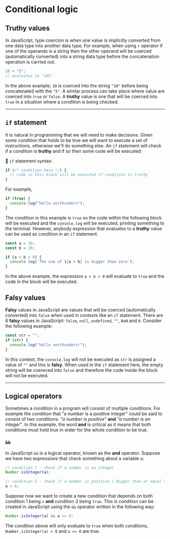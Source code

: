 # Conditional logic

## Truthy values

In JavaScript, type coercion is when one value is implicitly converted from one data type into another data type. For example, when using `+` operator if one of the operands is a string then the other operand will be coerced (automatically converted) into a string data type before the concatenation operation is carried out.

```js
10 + "5";
// evaluates to "105"
```

In the above example, `10` is coerced into the string `"10"` before being concatenated with the `"5"`. A similar process can take place where value are coerced into `true` or `false`. A **truthy** value is one that will be coerced into `true` in a situation where a condition is being checked.

---

## `if` statement

It is natural in programming that we will need to make decisions. Given some condition that holds to be true we will want to execute a set of instructions, otherwise we'll do something else. An `if` statement will check if a condition is **truthy** and if so then some code will be executed:

🔑 `if` statement syntax:

```js
if (/* condition here */) {
  // code in this block will be executed if condition is truthy
}
```

For example,

```js
if (true) {
  console.log("hello northcoders");
}
```

The condition in this example is `true` so the code within the following block will be executed and the `console.log` will be executed, printing something to the terminal. However, anybody expression that evaluates to a **truthy** value can be used as condition in an `if` statement.

```js
const a = 10;
const b = 20;

if (a + b > 0) {
  console.log(`The sum of ${a + b} is bigger than zero`);
}
```

In the above example, the expression `a + b > 0` will evaluate to `true` and the code in the block will be executed.

## Falsy values

**Falsy** values in JavaScript are values that will be coerced (automatically converted) into `false` when used in contexts like an `if` statement. There are 6 **falsy** values in JavaScript: `false`, `null`, `undefined`, `""`, `NaN` and `0`. Consider the following example:

```js
const str = "";
if (str) {
  console.log("hello northcoders!");
}
```

In this context, the `console.log` will not be executed as `str` is assigned a value of `""` and this is **falsy**. When used in the `if` statement here, the empty string will be coereced into `false` and therefore the code inside the block will not be executed.

---

## Logical operators

Sometimes a condition in a program will consist of multiple conditions. For example the condition that "a number is a positive integer" could be said to consist of two conditions: _"a number is positive"_ **and** _"a number is an integer"_. In this example, the word **and** is critical as it means that both conditions must hold true in order for the whole condition to be true.

### `&&`

In JavaScript `&&` is a logical operator, known as the **and** operator. Suppose we have two expressions that check something about a variable `a`:

```js
// condition 1 - check if a number is an integer
Number.isInteger(a);
```

```js
// condition 2 - check if a number is positive ( bigger than or equal to 0 )
a > 0;
```

Suppose now we want to create a new condition that depends on both condition 1 being `s` **and** condition 2 being `true`. This is condition can be created in JavaScript using the `&&` operator written in the following way:

```js
Number.isInteger(a) && a >= 0;
```

The condition above will only evaluate to `true` when both conditions, `Number.isInteger(a) > 0` and `a >= 0` are true.
